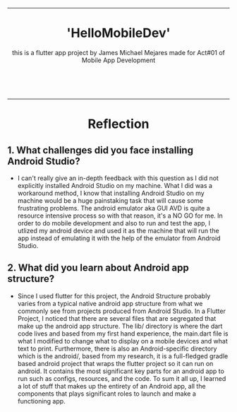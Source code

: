<div align = center>

---
# 'HelloMobileDev'
this is a flutter app project by James Michael Mejares made for Act#01 of Mobile App Development

<br><br><br>

---

# Reflection
</div>

## 1. What challenges did you face installing Android Studio?

- I can't really give an in-depth feedback with this question as I did not explicitly installed Android Studio on my machine. What I did was a workaround  method, I know that installing Android Studio on my machine would be a huge painstaking task that will cause some frustrating problems. The android emulator aka GUI AVD is quite a resource intensive process so with that reason, it's a NO GO for me. In order to do mobile development and also to run and test the app, I utlized my android device and used it as the machine that will run the app instead of emulating it with the help of the emulator from Android Studio.

## 2. What did you learn about Android app structure?

- Since I used flutter for this project, the Android Structure probably varies from a typical native android app structure from what we commonly see from projects produced from Android Studio. In a Flutter Project, I noticed  that there are several files that are segregated that make up the android app structure.  The lib/ directory is where the dart code lives and based from my first hand experience, the main.dart file is what I modified to change what to display on a mobile devices and what text to print.  Furthermore, there is also an Android-specific directory which is the android/, based from my research, it is a full-fledged gradle based android project that wraps the flutter project so it can run on android. It contains the most significant key parts for an android app to run such as configs, resources, and the code. To sum it all up, I learned a lot of stuff that makes up the entirety of an Android app, all the components that plays significant roles to launch and make a functioning app.